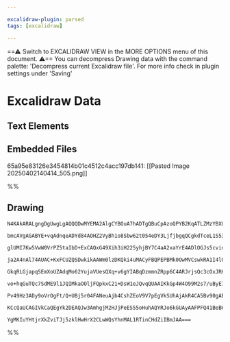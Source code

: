 ```yaml
---

excalidraw-plugin: parsed
tags: [excalidraw]

---
```

==⚠  Switch to EXCALIDRAW VIEW in the MORE OPTIONS menu of this document. ⚠== You can decompress Drawing data with the command palette: 'Decompress current Excalidraw file'. For more info check in plugin settings under 'Saving'


# Excalidraw Data

## Text Elements
## Embedded Files
65a95e83126e3454814b01c4512c4acc197db141: [[Pasted Image 20250402140414_505.png]]

%%
## Drawing
```compressed-json
N4KAkARALgngDgUwgLgAQQQDwMYEMA2AlgCYBOuA7hADTgQBuCpAzoQPYB2KqATLZMzYBXUtiRoIACyhQ4zZAHoFAc0JRJQgEYA6bGwC2CgF7N6hbEcK4OCtptbErHALRY8RMpWdx8Q1TdIEfARcZgRmBShcZQUebQBObR4aOiCEfQQOKGZuAG1wMFAwYogSbggASWIAcQBmAEYKAAVmZgBhAEcANVJqgA18ACEAdWGeACUU4shYRHLCfWikfhLM

bmcAVgAGABYE+vqAdnqeADYd84AOHZ2VyBh1o8Sbw62t054eDY3LjfjbgqQCgkdTceL1S53KQIQjKaTcM71KHWZTBbhbKHMKCkNgAawQbTY+DYpHK2OszDguECWSmJU0uGwuOUOKEHGIhOJpIk5I4lOpmSgdMgADNCPh8ABlWBoiSCDzCiBYnH44YgyQIzHYvEIaUwWXoeVlKGsuEccI5NBIwEQNhU7BqB5Wt5QlnCOBVS2oXIAXShIvIGSq3A4Q

glUMI7Kw5VwW0VrPZ5taIbD+ExCAQxG49Xih3iH225yhjBY7C4aA2xaYrE4ADlOGJs5cvid6rtITbCMwACJpKCZ7gighhKGaYTsgCiwQyWS9ofDNqEcGIuH7Wathx2tT+Gx2G1qh0u1umECIHFxKYXJ+JTIHaCH+BHNqxq6EXogiHZkeUirFwWDEinBsuDxBsCCXA0ZwILUe47EeOyaFs9TYHuJwoYy2A5ocxCaPUOz1IqzDuOI3qAmAx7TPUgJ+

ja2A4nAl74AUAC+KxFCUZQSDwkikAAWm0lzDKQki4uMACyFBQPEPBMk0OwMVCswkRA1I4lQUJrFatSJPE8S1Fs1xbPEWw8IcnyVjaTqoDsWzaHhbYwTs+bbrpRY2sCxCgmgenaO8QGnIcDS7ocQFQpIMJwkKaDHL5Dk8DmDSHIcGwfMiHCoiRGLPtq+KciS5QAMT1AgxXFYqDJMm6bIckS+U8uQfJUjSQr+uKUoyspRpZlqKoIGqnkamgfDZb1eo

GkqRLGjapqSEmXoUZAdqMo62YujaVUesQXq+v6gYIABqDzmmnZRpp6C4ARJrjsQc3cOxJRKQigKsc+GbrtZ2mXMZ+YdieJY1uW1kLQw1ZlvWHCNlae7bhsPDSVlJ5dr2wRrtw2JCAgo7XVO6SCnOqZQkuK6oxuW47t8ulIVCZ4XmgR3U2wt7vQ+T4nnAbCRtkeRkfk0zFAjfNbGRNF87zfM+X5KWBfUwWhWRYDODFSFbLU8V6UcyUfML1HU6EUCE

vo+hqGuTQc7SdME9l1JQIMkaOOljFQpkxC21+DsW1eJQvqQUAAIKkGp4W4O99M2s7/uByE70qQHbDqWH+BjhQd6oCzCAseAIsqXAcDSquJHsdA4UZOURCRXSDCEAgFCDIyzIJjVXKFSKLetxX2AiM1FT9vo0q9Xl3LoEVJUj+3neCt36S15VDcD2SDX8s1Y8BxPPcAGJtWNnWTd1BQQB3K9ZJPvc5X16qanvB9dz3fc6lv5Rdcv1/pOMwhmha2Yr

Pv49Hz3ADy9oVrOgFt/Q+UBj5r04FANeuAjb4CshZEoV9V7pEgVkSUhAjAkR4CA5Bv90gABUsB+zLoDU8CARQtUvj/cBN8og+wjnHIOIdLZIJocfCc7JGEUGYTGWO8c2FgOPtwgh8BlINwrkRHEEo+jZn3NoU42k3g3G3DLQ8tQv5SKJPgAAmtwfStRfLbBuCcN4ZwjyIMgEYNgBg7o2noAQDG2ZtDbmSgeFiX88G0JftdW6EgJFfxZCQDBWCEQg

KCcQaUCAGIVkCaQEgYk2DEAQJw3AmhgjM2HJjPeES55oHuhAQYRJo6kGUAyAAFPFQ41BeBHBqVUmptkNgAEpFTjAQMoMM1JyilIqTwfS9SBm8CGU01pHjqFgNvviABUAyz409hAAMsCEDtKjPE92qACmZDSRktGpAMZQmwEQGJqB0bZJPBwZZeyDk2mEFAM8JEznjJKHYAAVggbA2RJSXLgIk5JqT0kpzTl/RkszGAEJsfgOxJ5HpyjSJ8ssioO5

YgMKIuYHtjrXkZviTJj5zklHwHrX2CLwWQsYhnMAL1RTinCHdZiIBmJAA===
```
%%